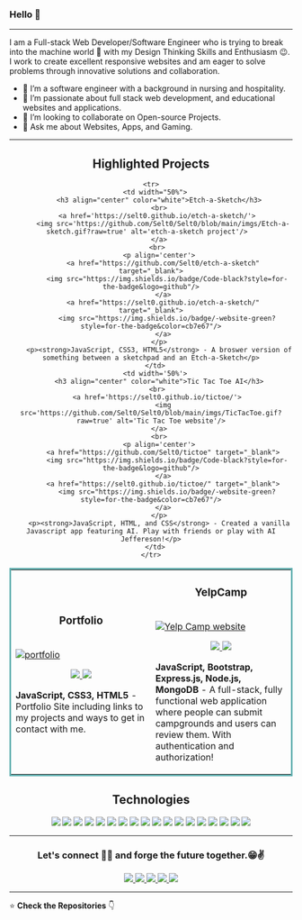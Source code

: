 ### Hello 👋

---

<!-- <p align="center">
  <img src="#" width="100%" title="Intro Card" alt="Intro Card">
</p> -->

I am a Full-stack Web Developer/Software Engineer who is trying to break into the machine world :robot: with my Design Thinking Skills and Enthusiasm :wink:. 
I work to create excellent responsive websites and am eager to solve problems through innovative solutions and collaboration.

- 🔭 I’m a software engineer with a background in nursing and hospitality.
- 🌱 I’m passionate about full stack web development, and educational websites and applications.
- 👯 I’m looking to collaborate on Open-source Projects.
- 💬 Ask me about Websites, Apps, and Gaming.

---
<h2 align="center">Highlighted Projects</h2>
<div align="center">
  <table bordercolor="#66b2b2">
    <tr>
      <td width="50%">
        <h3 align="center" color="white">Portfolio</h3>
        <br>
        <a href='https://michael-martinez.netlify.app/'> 
          <img src='https://github.com/Selt0/Selt0/blob/main/imgs/Portfolio.gif?raw=true' alt='portfolio'/>  
        </a>
        <br> 
        <p align='center'>
          <a href="https://github.com/Selt0/Portfolio" target="_blank">
            <img src="https://img.shields.io/badge/Code-black?style=for-the-badge&logo=github"/>
          </a>
          <a href="https://michael-martinez.netlify.app/" target="_blank">
            <img src="https://img.shields.io/badge/-website-green?style=for-the-badge&color=cb7e67"/>
          </a>
        </p>
        <p><strong>JavaScript, CSS3, HTML5</strong> - Portfolio Site including links to my projects and ways to get in contact with me.</p>
      </td>
      <td width='50%'>
        <h3 align="center" color="white">YelpCamp</h3>
        <br> 
        <a href='https://mysterious-savannah-78294.herokuapp.com/'> 
          <img src='https://github.com/Selt0/Selt0/blob/main/imgs/YelpCamp.gif?raw=true' alt='Yelp Camp website'/>
        </a>
        <br>
        <p align='center'>
          <a href="https://github.com/Selt0/yelpCamp" target="_blank">
            <img src="https://img.shields.io/badge/Code-black?style=for-the-badge&logo=github"/>
          </a>
          <a href="https://mysterious-savannah-78294.herokuapp.com/" target="_blank">
            <img src="https://img.shields.io/badge/-website-green?style=for-the-badge&color=cb7e67"/>
          </a>
        </p>
        <p><strong>JavaScript, Bootstrap, Express.js, Node.js, MongoDB</strong> - A full-stack, fully functional web application where people can submit campgrounds and users can review them. With authentication and authorization!</p>
      </td>
    </tr>

    <tr>
      <td width="50%">
        <h3 align="center" color="white">Etch-a-Sketch</h3>
        <br>
        <a href='https://selt0.github.io/etch-a-sketch/'> 
          <img src='https://github.com/Selt0/Selt0/blob/main/imgs/Etch-a-sketch.gif?raw=true' alt='etch-a-sketch project'/>  
        </a>
        <br> 
        <p align='center'>
          <a href="https://github.com/Selt0/etch-a-sketch" target="_blank">
            <img src="https://img.shields.io/badge/Code-black?style=for-the-badge&logo=github"/>
          </a>
          <a href="https://selt0.github.io/etch-a-sketch/" target="_blank">
            <img src="https://img.shields.io/badge/-website-green?style=for-the-badge&color=cb7e67"/>
          </a>
        </p>
        <p><strong>JavaScript, CSS3, HTML5</strong> - A broswer version of something between a sketchpad and an Etch-a-Sketch</p>
      </td>
      <td width='50%'>
        <h3 align="center" color="white">Tic Tac Toe AI</h3>
        <br> 
        <a href='https://selt0.github.io/tictoe/'> 
          <img src='https://github.com/Selt0/Selt0/blob/main/imgs/TicTacToe.gif?raw=true' alt='Tic Tac Toe website'/>
        </a>
        <br>
        <p align='center'>
          <a href="https://github.com/Selt0/tictoe" target="_blank">
            <img src="https://img.shields.io/badge/Code-black?style=for-the-badge&logo=github"/>
          </a>
          <a href="https://selt0.github.io/tictoe/" target="_blank">
            <img src="https://img.shields.io/badge/-website-green?style=for-the-badge&color=cb7e67"/>
          </a>
        </p>
        <p><strong>JavaScript, HTML, and CSS</strong> - Created a vanilla Javascript app featuring AI. Play with friends or play with AI Jeffereson!</p>
      </td>
    </tr>
  </table>
</div>
  
<h2 align="center">Technologies</h1>


<p align="center">
    <img src="https://img.shields.io/static/v1?label=|&message=HTML5&color=23555f&style=plastic&logo=html5"/>
    <img src="https://img.shields.io/static/v1?label=|&message=CSS3&color=285f65&style=plastic&logo=css3"/>
    <img src="https://img.shields.io/static/v1?label=|&message=SASS&color=2b625f&style=plastic&logo=sass"/>
    <img src="https://img.shields.io/static/v1?label=|&message=BOOTSTRAP&color=316c5e&style=plastic&logo=bootstrap"/>
    <img src="https://img.shields.io/static/v1?label=|&message=JAVASCRIPT&color=3c7f5d&style=plastic&logo=javascript"/>
    <img src="https://img.shields.io/static/v1?label=|&message=REACT.JS&color=4a935c&style=plastic&logo=react"/>
    <img src="https://img.shields.io/static/v1?label=|&message=TYPESCRIPT&color=4a935c&style=plastic&logo=typescript"/>
    <img src="https://img.shields.io/static/v1?label=|&message=PYTHON&color=52985b&style=plastic&logo=python"/>
    <img src="https://img.shields.io/static/v1?label=|&message=SOLIDITY&color=8fbc56&style=plastic&logo=solidity"/>
    <img src="https://img.shields.io/static/v1?label=|&message=SELENIUM&color=cdf998&style=plastic&logo=selenium"/>
    <img src="https://img.shields.io/static/v1?label=|&message=AWS&color=98bf53&style=plastic&logo=amazon"/>
    <img src="https://img.shields.io/static/v1?label=|&message=WORDPRESS&color=cdd148&style=plastic&logo=wordpress"/>
    <img src="https://img.shields.io/static/v1?label=|&message=ADOBE&color=98bf53&style=plastic&logo=adobe"/>
    <img src="https://img.shields.io/static/v1?label=|&message=MONGO-DB&color=cdd148&style=plastic&logo=mongodb"/>
    <img src="https://img.shields.io/static/v1?label=|&message=EXPRESS&color=bbb111&style=plastic&logo=express"/>
    <img src="https://img.shields.io/static/v1?label=|&message=WEBPACK&color=bbb111&style=plastic&logo=webpack"/>
    <img src="https://img.shields.io/static/v1?label=|&message=GIT&color=cbb148&style=plastic&logo=git"/>
    <img src="https://img.shields.io/static/v1?label=|&message=FIREBASE&color=cbb148&style=plastic&logo=firebase"/>
</p>

---


<h3 align='center'>Let's connect 👨‍💻 and forge the future together.😁✌</h3>
<p align="center">
  <a href="https://michael-martinez.netlify.app/" target="_blank">
    <img src="https://img.shields.io/static/v1?label=|&message=WEBSITE&color=23555f&style=plastic&logo=react&logo-color=white"/>
  </a>
  <a href="https://www.linkedin.com/in/mmartinez22/" target="_blank">
    <img src="https://img.shields.io/static/v1?label=|&message=LINKED-IN&color=cdf998&style=plastic&logo=linkedin&logo-color=white"/>
  </a>
  <a href="https://twitter.com/MMocomochi" target="_blank">
    <img src="https://img.shields.io/static/v1?label=|&message=TWITTER&color=23555f&style=plastic&logo=twitter&logo-color=white"/>
  </a>
  <a href="https://angel.co/u/michael-martinez-58" target="_blank">
      <img src="https://img.shields.io/static/v1?label=|&message=ANGEL-LIST&color=cdf998&style=plastic&logo=angellist&logo-color=white"/>
  </a>
  <a href="https://michael-martinez.netlify.app/images/SoftwareEngineerResume_current.docx.pdf" target="_blank">
      <img src="https://img.shields.io/static/v1?label=|&message=RESUME&color=23555f&style=plastic&logo=react&logo-color=white"/>
  </a>
</p>

---

:star: **Check the Repositories** 👇
